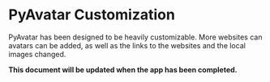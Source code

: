 # PyAvatar Customization

PyAvatar has been designed to be heavily customizable. More websites can avatars can be added, as well as the links to the websites and the local images changed.

**This document will be updated when the app has been completed.**
